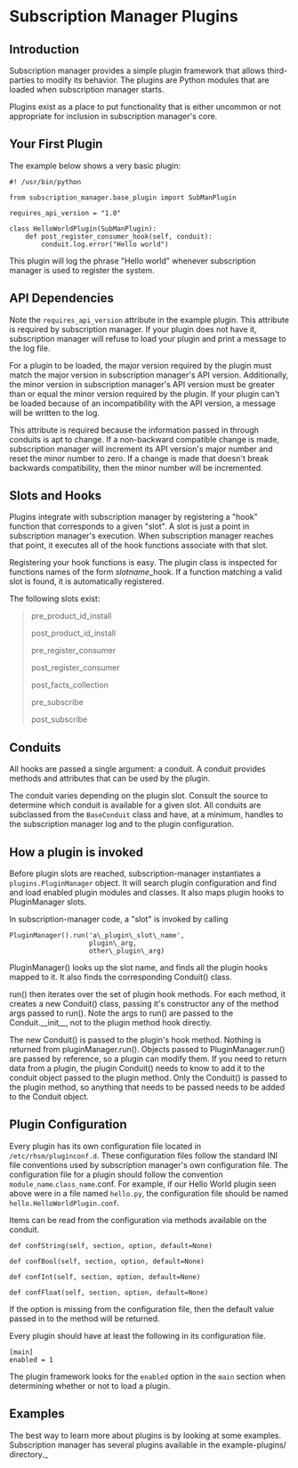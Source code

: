 # Subscription Manager Plugins

## Introduction
Subscription manager provides a simple plugin framework that allows
third-parties to modify its behavior.  The plugins are Python modules that
are loaded when subscription manager starts.

Plugins exist as a place to put functionality that is either uncommon or
not appropriate for inclusion in subscription manager's core.

## Your First Plugin
The example below shows a very basic plugin:

    #! /usr/bin/python

    from subscription_manager.base_plugin import SubManPlugin

    requires_api_version = "1.0"

    class HelloWorldPlugin(SubManPlugin):
        def post_register_consumer_hook(self, conduit):
            conduit.log.error("Hello world")

This plugin will log the phrase "Hello world" whenever subscription manager
is used to register the system.

## API Dependencies
Note the `requires_api_version` attribute in the example plugin.  This
attribute is required by subscription manager.  If your plugin does not have
it, subscription manager will refuse to load your plugin and print a message
to the log file.
 
For a plugin to be loaded, the major version required by the plugin must match
the major version in subscription manager's API version. Additionally, the 
minor version in subscription manager's API version must be greater than or 
equal the minor version required by the plugin.  If your plugin can't be loaded
because of an incompatibility with the API version, a message will be written
to the log.

This attribute is required because the information passed in through conduits
is apt to change.  If a non-backward compatible change is made, subscription
manager will increment its API version's major number and reset the minor
number to zero.  If a change is made that doesn't break backwards compatibility,
then the minor number will be incremented.

## Slots and Hooks
Plugins integrate with subscription manager by registering a "hook" function
that corresponds to a given "slot".  A slot is just a point in subscription
manager's execution.  When subscription manager reaches that point, it
executes all of the hook functions associate with that slot.

Registering your hook functions is easy.  The plugin class is inspected for
functions names of the form *slotname*\_hook.  If a function matching a valid
slot is found, it is automatically registered.

The following slots exist:

> pre\_product\_id\_install
>
> post\_product\_id\_install
>
> pre\_register\_consumer
>
> post\_register\_consumer
>
> post\_facts\_collection
>
> pre\_subscribe
>
> post\_subscribe

## Conduits
All hooks are passed a single argument: a conduit.  A conduit provides methods
and attributes that can be used by the plugin.

The conduit varies depending on the plugin slot.  Consult the source to
determine which conduit is available for a given slot.  All conduits are
subclassed from the `BaseConduit` class and have, at a minimum, handles
to the subscription manager log and to the plugin configuration.


## How a plugin is invoked
Before plugin slots are reached, subscription-manager instantiates
a `plugins.PluginManager` object. It will search plugin configuration
and find and load enabled plugin modules and classes. It also maps
plugin  hooks to PluginManager slots.

In subscription-manager code, a "slot" is invoked by calling

    PluginManager().run('a\_plugin\_slot\_name',
                        plugin\_arg,
                        other\_plugin\_arg)

PluginManager() looks up the slot name, and finds all the plugin
hooks mapped to it. It also finds the corresponding Conduit()
class.

run() then iterates over the set of plugin hook methods. For
each method, it creates a new Conduit() class, passing it's constructor
any of the method args passed to run(). Note the args to run() are
passed to the Conduit.\_\_init\_\_, not to the plugin method hook directly.

The new Conduit() is passed to the plugin's hook method. Nothing
is returned from pluginManager.run(). Objects passed to
PluginManager.run() are passed by reference, so a plugin can
modify them. If you need to return data from a plugin, the
plugin Conduit() needs to know to add it to the conduit object
passed to the plugin method. Only the Conduit() is passed to
the plugin method, so anything that needs to be passed needs
to be added to the Conduit object.

## Plugin Configuration
Every plugin has its own configuration file located in 
`/etc/rhsm/pluginconf.d`.  These configuration files follow the standard INI
file conventions used by subscription manager's own configuration file.  The
configuration file for a plugin should follow the convention 
`module_name`.`class_name`.conf.  For example, if our Hello World plugin
seen above were in a file named `hello.py`, the configuration file should be
named `hello.HelloWorldPlugin.conf`.

Items can be read from the configuration via methods available on the conduit.

    def confString(self, section, option, default=None)

    def confBool(self, section, option, default=None)

    def confInt(self, section, option, default=None)

    def confFloat(self, section, option, default=None)

If the option is missing from the configuration file, then the default value
passed in to the method will be returned.

Every plugin should have at least the following in its configuration file.

    [main]
    enabled = 1

The plugin framework looks for the `enabled` option in the `main` section when
determining whether or not to load a plugin.

## Examples
The best way to learn more about plugins is by looking at some examples.
Subscription manager has several plugins available in the
example-plugins/ directory._
